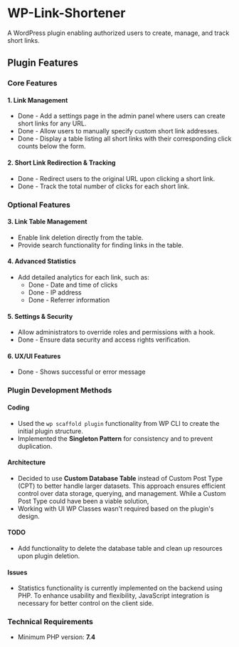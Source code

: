 # WP-Link-Shortener
A WordPress plugin enabling authorized users to create, manage, and track short links.

## Plugin Features

### Core Features
#### 1. Link Management
- Done - Add a settings page in the admin panel where users can create short links for any URL.
- Done - Allow users to manually specify custom short link addresses.
- Done - Display a table listing all short links with their corresponding click counts below the form.

#### 2. Short Link Redirection & Tracking
- Done - Redirect users to the original URL upon clicking a short link.
- Done - Track the total number of clicks for each short link.

### Optional Features
#### 3. Link Table Management
- Enable link deletion directly from the table.
- Provide search functionality for finding links in the table.

#### 4. Advanced Statistics
- Add detailed analytics for each link, such as:
    - Done - Date and time of clicks
    - Done - IP address
    - Done - Referrer information

#### 5. Settings & Security
- Allow administrators to override roles and permissions with a hook.
- Done - Ensure data security and access rights verification.

#### 6. UX/UI Features
- Done - Shows successful or error message

### Plugin Development Methods
#### Coding
- Used the `wp scaffold plugin` functionality from WP CLI to create the initial plugin structure.
- Implemented the **Singleton Pattern** for consistency and to prevent duplication.

#### Architecture
- Decided to use **Custom Database Table** instead of Custom Post Type (CPT) to better handle larger datasets. This approach ensures efficient control over data storage, querying, and management. While a Custom Post Type could have been a viable solution,
- Working with UI WP Classes wasn't required based on the plugin's design.

#### TODO
- Add functionality to delete the database table and clean up resources upon plugin deletion.

#### Issues
- Statistics functionality is currently implemented on the backend using PHP. To enhance usability and flexibility, JavaScript integration is necessary for better control on the client side.

### Technical Requirements
- Minimum PHP version: **7.4**

